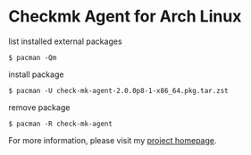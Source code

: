 # Checkmk Agent for Arch Linux

list installed external packages
```
$ pacman -Qm
```

install package
```
$ pacman -U check-mk-agent-2.0.0p8-1-x86_64.pkg.tar.zst
```

remove package
```
$ pacman -R check-mk-agent
```

For more information, please visit my [project homepage](https:#).
